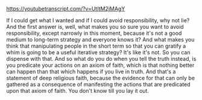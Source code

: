https://youtubetranscript.com/?v=UtItM2jMAgY

 If I could get what I wanted and if I could avoid responsibility, why not lie? And the first answer is, well, what makes you so sure you want to avoid responsibility, except narrowly in this moment, because it's not a good medium to long-term strategy and everyone knows it? And what makes you think that manipulating people in the short term so that you can gratify a whim is going to be a useful iterative strategy? It's like it's not. So you can dispense with that. And so what do you do when you tell the truth instead, is you predicate your actions on an axiom of faith, which is that nothing better can happen than that which happens if you live in truth. And that's a statement of deep religious faith, because the evidence for that can only be gathered as a consequence of manifesting the actions that are predicated upon that axiom of faith. You don't know till you lay it out.
